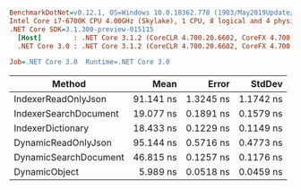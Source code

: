 ``` ini

BenchmarkDotNet=v0.12.1, OS=Windows 10.0.18362.778 (1903/May2019Update/19H1)
Intel Core i7-6700K CPU 4.00GHz (Skylake), 1 CPU, 8 logical and 4 physical cores
.NET Core SDK=3.1.300-preview-015115
  [Host]        : .NET Core 3.1.2 (CoreCLR 4.700.20.6602, CoreFX 4.700.20.6702), X64 RyuJIT
  .NET Core 3.0 : .NET Core 3.1.2 (CoreCLR 4.700.20.6602, CoreFX 4.700.20.6702), X64 RyuJIT

Job=.NET Core 3.0  Runtime=.NET Core 3.0  

```
|                Method |      Mean |     Error |    StdDev |
|---------------------- |----------:|----------:|----------:|
|   IndexerReadOnlyJson | 91.141 ns | 1.3245 ns | 1.1742 ns |
| IndexerSearchDocument | 19.077 ns | 0.1891 ns | 0.1579 ns |
|     IndexerDictionary | 18.433 ns | 0.1229 ns | 0.1149 ns |
|   DynamicReadOnlyJson | 95.144 ns | 0.5716 ns | 0.4773 ns |
| DynamicSearchDocument | 46.815 ns | 0.1257 ns | 0.1176 ns |
|         DynamicObject |  5.989 ns | 0.0518 ns | 0.0459 ns |
